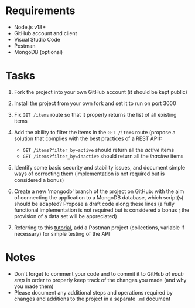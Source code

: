 # Requirements

- Node.js v18+
- GitHub account and client
- Visual Studio Code
- Postman
- MongoDB (optional)

# Tasks

1. Fork the project into your own GitHub account (it should be kept public)

1. Install the project from your own fork and set it to run on port 3000

1. Fix `GET /items` route so that it properly returns the list of all existing items

1. Add the ability to filter the items in the `GET /items` route (propose a solution that complies with the best practices of a REST API):

   - `GET /items?filter_by=active` should return all the _active_ items
   - `GET /items?filter_by=inactive` should return all the _inactive_ items

1. Identify some basic security and stability issues, and document simple ways of correcting them (implementation is not required but is considered a bonus)

1. Create a new 'mongodb' branch of the project on GitHub: with the aim of connecting the application to a MongoDB database, which script(s) should be adapted? Propose a draft code along these lines (a fully functional implementation is not required but is considered a bonus ; the provision of a data set will be appreciated)

1. Referring to this [tutorial](https://welovedevs.com/fr/articles/postman/), add a Postman project (collections, variable if necessary) for simple testing of the API

# Notes

- Don't forget to comment your code and to commit it to GitHub _at each step_ in order to properly keep track of the changes you made (and why you made them)
- Please document any additional steps and operations required by changes and additions to the project in a separate `.md` document
